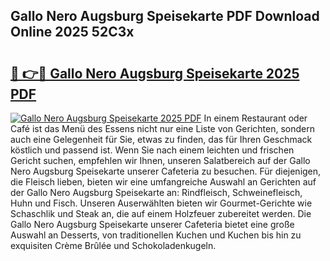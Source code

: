 ## Gallo Nero Augsburg Speisekarte PDF Download Online 2025 52C3x

# <h2><a href="http://gc5nph0.nevu.top/?p=Gallo+Nero+Augsburg+Speisekarte">🔗 👉🔴 Gallo Nero Augsburg Speisekarte 2025 PDF</a></h2>

[![Gallo Nero Augsburg Speisekarte 2025 PDF](https://i.imgur.com/dBaPXMq.png)](http://gc5nph0.nevu.top/?p=Gallo+Nero+Augsburg+Speisekarte)
In einem Restaurant oder Café ist das Menü des Essens nicht nur eine Liste von Gerichten, sondern auch eine Gelegenheit für Sie, etwas zu finden, das für Ihren Geschmack köstlich und passend ist. Wenn Sie nach einem leichten und frischen Gericht suchen, empfehlen wir Ihnen, unseren Salatbereich auf der Gallo Nero Augsburg Speisekarte unserer Cafeteria zu besuchen. Für diejenigen, die Fleisch lieben, bieten wir eine umfangreiche Auswahl an Gerichten auf der Gallo Nero Augsburg Speisekarte an: Rindfleisch, Schweinefleisch, Huhn und Fisch. Unseren Auserwählten bieten wir Gourmet-Gerichte wie Schaschlik und Steak an, die auf einem Holzfeuer zubereitet werden. Die Gallo Nero Augsburg Speisekarte unserer Cafeteria bietet eine große Auswahl an Desserts, von traditionellen Kuchen und Kuchen bis hin zu exquisiten Crème Brûlée und Schokoladenkugeln.
